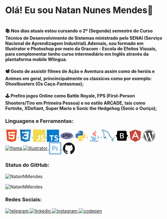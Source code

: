 <!--SOBRE MIM-->
<h1 align="left">Olá! Eu sou Natan Nunes Mendes👋<h1>
<h4 align="left">📚 Nos dias atuais estou cursando o 2º (Segundo) semestre do Curso Técnico de Desenvolvimento de Sistemas ministrado pelo SENAI (Serviço Nacional de Aprendizagem Industrial).Ademais, sou formado em Illustrator e Photoshop por meio da Gracom - Escola de Efeitos Visuais, para complementar tenho curso intermediário em Inglês através da plantaforma mobile Wlingua.</h4>
<h4 align="left">📽️ Gosto de assistir filmes de Ação e Aventura assim como de heróis e Animes em geral, princincipalmente os classicos como por exemplo: Ghostbusters (Os Caça-Fantasmas);</h4>
<h4 align="left">🕹️ Prefiro jogos Online como Battle Royale, FPS (First-Person Shooters/Tiro em Primeira Pessoa) e no estilo ARCADE, tais como Fortnite, XDefiant, Super Mario e Sonic the Hedgehog (Sonic o Ouriço);</h4>
<!--LINGUAGENS E FERRAMENTAS-->
<h3 align="left">Linguagens e Ferramentas:</h3>
<div style="display:inline_block">
  <!--HTML-->
  <a href="https://www.w3schools.com/html/" tar rget="_blank" rel="noreferrer">
    <img align="center" height="40" width="40" alt="html-icon" src="https://raw.githubusercontent.com/devicons/devicon/master/icons/html5/html5-original.svg">
  </a>
  <!--CSS-->
  <a href="https://www.w3schools.com/css/" target="_blank" rel="noreferrer">
    <img align="center" height="40" width="40" alt="css-icon" src="https://raw.githubusercontent.com/devicons/devicon/master/icons/css3/css3-original.svg">
  </a>
  <!--JAVASCRIPT-->
  <a href="https://developer.mozilla.org/en-US/docs/Web/JavaScript" target="_blank" rel="noreferrer">
     <img align="center" height="40" width="40" alt="js-icon"  src="https://raw.githubusercontent.com/devicons/devicon/master/icons/javascript/javascript-plain.svg">
  </a>
  <!--TYPESCRIPT-->
  <a href="https://www.typescriptlang.org/" target="_blank" rel="noreferrer">
    <img align="center" height="40" width="40" alt="typescript" src="https://raw.githubusercontent.com/devicons/devicon/master/icons/typescript/typescript-original.svg"/>
  </a>
  <!--PHP-->
  <a href="https://www.php.net" target="_blank" rel="noreferrer">
    <img align="center" height="40" width="40" alt="php-icon" src="https://raw.githubusercontent.com/devicons/devicon/master/icons/php/php-original.svg">
  </a>
  <!--PYTHON-->
  <a href="https://www.python.org/" target="_blank" rel="noreferrer">
    <img align="center" height="40" width="40" alt="python-icon" src="https://raw.githubusercontent.com/devicons/devicon/master/icons/python/python-original.svg">
  </a>
  <!--JAVA-->
  <a href="https://www.java.com/" target="_blank" rel="noreferrer">
    <img align="center" height="40" width="40" alt="java-icon" src="https://raw.githubusercontent.com/devicons/devicon/master/icons/java/java-original.svg">
  </a>
  <!--MYSQL-->
  <a href="https://www.mysql.com/" target="_blank" rel="noreferrer">
     <img align="center" height="40" width="40" alt="mysql-icon" src="https://raw.githubusercontent.com/devicons/devicon/master/icons/mysql/mysql-original.svg">
  </a>
  <!--BOOTSTRAP-->
  <a href="https://getbootstrap.com/" target="_blank" rel="noreferrer">
    <img align="center" height="40" width="40" alt="bootstrap-icon" src="https://raw.githubusercontent.com/devicons/devicon/master/icons/bootstrap/bootstrap-plain.svg">
  </a>
  <!--ANGULARJS-->
  <a href="https://www.angularjs.org/" target="_blank" rel="noreferrer">
     <img align="center" height="40" width="40" alt="angular-icon" src="https://raw.githubusercontent.com/devicons/devicon/master/icons/angularjs/angularjs-plain.svg">
  </a>
  <!--WORDPRESS-->
  <a href="https://www.wordpress.com/" target="_blank" rel="noreferrer">
    <img align="center" height="40" width="40" alt="wordpress-icon" src="https://raw.githubusercontent.com/devicons/devicon/master/icons/wordpress/wordpress-plain.svg">
  </a>
  <!--FIGMA-->
  <a href="https://www.figma.com/" target="_blank" rel="noreferrer">
    <img align="center" height="40" width="40" alt="figma" src="https://www.vectorlogo.zone/logos/figma/figma-icon.svg"/>
  </a>
  <!--ILLUSTRATOR-->
  <a href="https://www.adobe.com/in/products/illustrator.html" target="_blank" rel="noreferrer">
    <img align="center" height="40" width="40" alt="illustrator" src="https://www.vectorlogo.zone/logos/adobe_illustrator/adobe_illustrator-icon.svg"/>
  </a>
 <!--PHOTOSHOP-->
 <a href="https://www.photoshop.com/en" target="_blank" rel="noreferrer">
   <img align="center" height="40" width="40"  alt="photoshop" src="https://raw.githubusercontent.com/devicons/devicon/master/icons/photoshop/photoshop-line.svg"/>
 </a>
 <!--GITHUB-->
 <a href="https://www.github.com/" target="_blank" rel="noreferrer">
   <img align="center" height="40" width="40" alt="github-icon" src="https://raw.githubusercontent.com/devicons/devicon/master/icons/github/github-original.svg">
 </a>
</div>
<!--DADOS DO GITHUB-->
<h3 align="left">Status do GitHub:</h3>
<div>
  <p>
    <img align="center" width="480em" alt="NatanNMendes" src="https://github-readme-streak-stats.herokuapp.com/?user=NatanNMendes&theme=panda"/>
  </p>
   <!--LINGUAGENS E FERRAMENTAS MAIS UTILIZADAS-->
  <p>
    <img align="center" width="480" alt="NatanNMendes" src="https://github-readme-stats.vercel.app/api/top-langs?username=&show_icons=true&locale=en&layout=compact&theme=panda"/>
  </p>
</div>
<!--REDES SOCIAIS-->
<h3 align="left">Redes Sociais:</h3>
<div align="left" style="display:inline_block">
  <!--TELEGRAM-->
  <a href="https://t.me/NatanNMendes" target="blank">
    <img align="center" alt="telegram" src="https://img.shields.io/badge/Telegram-2CA5E0?style=for-the-badge&logo=telegram&logoColor=white" />
  </a>
  <!--LINKEDIN-->
  <a href="https://www.linkedin.com/in/natan-nunes-mendes-desenvolvedorweb/" target="blank">
    <img align="center" alt="linkedin" src="https://img.shields.io/badge/LinkedIn-0077B5?style=for-the-badge&logo=linkedin&logoColor=white" />
  </a>
  <!--INSTAGRAM-->
  <a href="https://www.instagram.com/invites/contact/?i=i2bcr6zbys7g&utm_content=5atp2hv" target="blank">
    <img align="center" alt="instagram" src="https://img.shields.io/badge/Instagram-E4405F?style=for-the-badge&logo=instagram&logoColor=white" />
  </a>
  <!--CODEPEN-->
  <a href="https://codepen.io/Natan_NUN3S" target="blank">
    <img align="center" alt="codepen" src="https://img.shields.io/badge/Codepen-000000?style=for-the-badge&logo=codepen&logoColor=white"/>
  </a>
</div>
  
